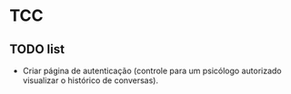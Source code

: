# TCC

## TODO list

- Criar página de autenticação (controle para um psicólogo autorizado visualizar o histórico de conversas).
